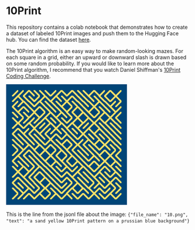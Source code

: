 # 10Print

This repository contains a colab notebook that demonstrates how to create a dataset of labeled 10Print images and push them to the Hugging Face hub. You can find the dataset [here](https://huggingface.co/datasets/kfahn/10Print).

The 10Print algorithm is an easy way to make random-looking mazes. For each square in a grid, either an upward or downward slash is drawn based on some random probability. If you would like to learn more about the 10Print algorithm, I recommend that you watch Daniel Shiffman's [10Print Coding Challenge](https://thecodingtrain.com/challenges/76-10Print).

![image](assets/10.png)

This is the line from the jsonl file about the image:
`{"file_name": "10.png", "text": "a sand yellow 10Print pattern on a prussian blue background"}`
